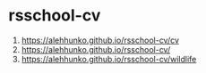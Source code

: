 # rsschool-cv
1. https://alehhunko.github.io/rsschool-cv/cv
2. https://alehhunko.github.io/rsschool-cv/
3. https://alehhunko.github.io/rsschool-cv/wildlife
